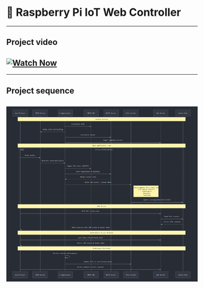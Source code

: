 # 🚀 Raspberry Pi IoT Web Controller

---
## Project video
[![Watch Now](https://img.shields.io/badge/Watch-Video_-blue)](https://drive.google.com/file/d/1JVKF-Lb3mwkzxVIfzDROO2EcKxzlhQxf/view?usp=drive_link)  
---

---
## Project sequence
![gitHub](https://github.com/ismailTareq/Embedded_linux2024_diploma/blob/main/06.Yocto/9.Project/pic.png)
---
